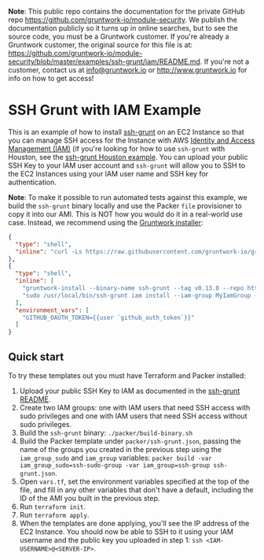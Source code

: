 **Note**: This public repo contains the documentation for the private GitHub repo <https://github.com/gruntwork-io/module-security>.
We publish the documentation publicly so it turns up in online searches, but to see the source code, you must be a Gruntwork customer.
If you're already a Gruntwork customer, the original source for this file is at: <https://github.com/gruntwork-io/module-security/blob/master/examples/ssh-grunt/iam/README.md>.
If you're not a customer, contact us at <info@gruntwork.io> or <http://www.gruntwork.io> for info on how to get access!

# SSH Grunt with IAM Example

This is an example of how to install [ssh-grunt](/modules/ssh-grunt) on an EC2 Instance so that you can manage SSH
access for the Instance with AWS [Identity and Access Management (IAM)](https://aws.amazon.com/iam/) (if you're looking
for how to use `ssh-grunt` with Houston, see the [ssh-grunt Houston example](/examples/ssh-grunt/houston). You can
upload your public SSH Key to your IAM user account and `ssh-grunt` will allow you to SSH to the EC2 Instances using
your IAM user name and SSH key for authentication.

**Note**: To make it possible to run automated tests against this example, we build the `ssh-grunt` binary locally and
use the Packer `file` provisioner to copy it into our AMI. This is NOT how you would do it in a real-world use case.
Instead, we recommend using the [Gruntwork installer](https://github.com/gruntwork-io/gruntwork-installer):

```json
{
  "type": "shell",
  "inline": "curl -Ls https://raw.githubusercontent.com/gruntwork-io/gruntwork-installer/master/bootstrap-gruntwork-installer.sh | bash /dev/stdin --version {{user `gruntwork_installer_version`}}"
},
{
  "type": "shell",
  "inline": [
    "gruntwork-install --binary-name ssh-grunt --tag v0.13.0 --repo https://github.com/gruntwork-io/module-security",
    "sudo /usr/local/bin/ssh-grunt iam install --iam-group MyIamGroup --iam-group-sudo MyIamSudoGroup"
  ],
  "environment_vars": [
    "GITHUB_OAUTH_TOKEN={{user `github_auth_token`}}"
  ]
}
```

## Quick start

To try these templates out you must have Terraform and Packer installed:

1. Upload your public SSH Key to IAM as documented in the [ssh-grunt README](/modules/ssh-grunt).
1. Create two IAM groups: one with IAM users that need SSH access with sudo privileges and one with IAM users that need
   SSH access without sudo privileges.
1. Build the `ssh-grunt` binary: `./packer/build-binary.sh`
1. Build the Packer template under `packer/ssh-grunt.json`, passing the name of the groups you created in the previous
   step using the `iam_group_sudo` and `iam_group` variables:
   `packer build -var iam_group_sudo=ssh-sudo-group -var iam_group=ssh-group ssh-grunt.json`.
1. Open `vars.tf`, set the environment variables specified at the top of the file, and fill in any other variables that
   don't have a default, including the ID of the AMI you built in the previous step.
1. Run `terraform init`.
1. Run `terraform apply`.
1. When the templates are done applying, you'll see the IP address of the EC2 Instance. You should now be able to SSH
   to it using your IAM username and the public key you uploaded in step 1: `ssh <IAM-USERNAME>@<SERVER-IP>`.